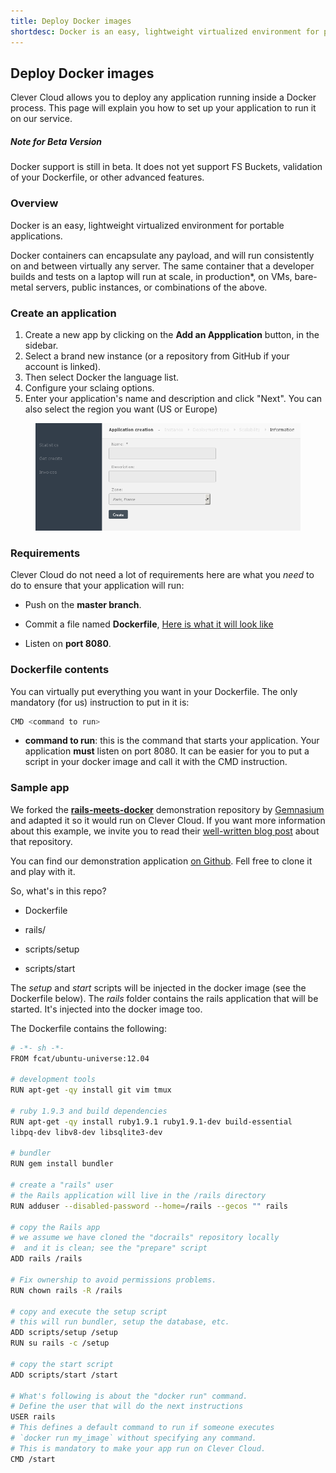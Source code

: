 ```yaml
---
title: Deploy Docker images
shortdesc: Docker is an easy, lightweight virtualized environment for portable applications.
---
```


## Deploy Docker images

Clever Cloud allows you to deploy any application running inside a
Docker process. This page will explain you how to set up your application
to run it on our service.

<div class="alert alert-hot-problems">
<h5>Note for Beta Version</h5>
<div>
Docker support is still in beta. It does not yet support FS
Buckets, validation of your Dockerfile, or other advanced features.
</div>
</div>

### Overview

Docker is an easy, lightweight virtualized environment for portable
applications.

Docker containers can encapsulate any payload, and will run consistently
on and between virtually any server. The same container that a developer
builds and tests on a laptop will run at scale, in production*, on VMs,
bare-metal servers, public instances, or combinations of the above.

### Create an application

1. Create a new app by clicking on the **Add an Appplication** button, in the sidebar. 
2. Select a brand new instance (or a repository from GitHub if your account is linked).
3. Then select Docker the language list.
4. Configure your sclaing options.
5. Enter your application's name and description and click "Next". You can also select the region you want (US or Europe)
<figure class="cc-content-img">
  <img src="/assets/images/choose-name.png"/>
</figure>


### Requirements

Clever Cloud do not need a lot of requirements here are what you *need*
to do to ensure that your application will run:

* Push on the **master branch**.

* Commit a file named **Dockerfile**, [Here is what it will look like](http://docs.docker.io/introduction/working-with-docker/#working-with-the-dockerfile "Dockerfile")

* Listen on **port 8080**.

### Dockerfile contents

You can virtually put everything you want in your Dockerfile. The only
mandatory (for us) instruction to put in it is:

```bash
CMD <command to run>
```

   * **command to run**: this is the command that starts your
   application. Your application **must** listen on port 8080. It can be
   easier for you to put a script in your docker image and call it with
   the CMD instruction.


### Sample app

We forked the [**rails-meets-docker**](https://github.com/gemnasium/rails-meet-docker) demonstration
repository by [Gemnasium](https://gemnasium.com/) and adapted it so it
would run on Clever Cloud. If you want more information about this
example, we invite you to read their [well-written blog post](http://blog.gemnasium.com/post/66356385701/your-dockerfile-for-rails "Dockerfile for rails blog post")
about that repository.

You can find our demonstration application [on Github](https://github.com/clevercloud/rails-meet-docker-and-clever-cloud).
Fell free to clone it and play with it.

So, what's in this repo?

* Dockerfile

* rails/

* scripts/setup

* scripts/start

The *setup* and *start* scripts will be injected in the docker image
(see the Dockerfile below). The *rails* folder contains the rails
application that will be started. It's injected into the docker image
too.

The Dockerfile contains the following:

```bash
# -*- sh -*-
FROM fcat/ubuntu-universe:12.04

# development tools
RUN apt-get -qy install git vim tmux

# ruby 1.9.3 and build dependencies
RUN apt-get -qy install ruby1.9.1 ruby1.9.1-dev build-essential
libpq-dev libv8-dev libsqlite3-dev

# bundler
RUN gem install bundler

# create a "rails" user
# the Rails application will live in the /rails directory
RUN adduser --disabled-password --home=/rails --gecos "" rails

# copy the Rails app
# we assume we have cloned the "docrails" repository locally
#  and it is clean; see the "prepare" script
ADD rails /rails

# Fix ownership to avoid permissions problems.
RUN chown rails -R /rails

# copy and execute the setup script
# this will run bundler, setup the database, etc.
ADD scripts/setup /setup
RUN su rails -c /setup

# copy the start script
ADD scripts/start /start

# What's following is about the "docker run" command.
# Define the user that will do the next instructions
USER rails
# This defines a default command to run if someone executes
# `docker run my_image` without specifying any command.
# This is mandatory to make your app run on Clever Cloud.
CMD /start
```

